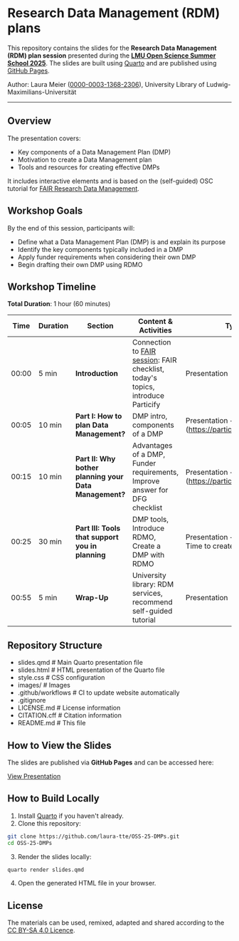 # Research Data Management (RDM) plans 

This repository contains the slides for the **Research Data Management (RDM) plan session** presented during the **[LMU Open Science Summer School 2025](https://lmu-osc.github.io/Open-Science-Summer-School-2025/)**. The slides are built using [Quarto](https://quarto.org/) and are published using [GitHub Pages](https://pages.github.com/).

Author: Laura Meier ([0000-0003-1368-2306](https://orcid.org/0000-0003-1368-2306)), University Library of Ludwig-Maximilians-Universität

---

## Overview

The presentation covers:
- Key components of a Data Management Plan (DMP)
- Motivation to create a Data Management plan
- Tools and resources for creating effective DMPs

It includes interactive elements and is based on the (self-guided) OSC tutorial for [FAIR Research Data Management](https://lmu-osc.github.io/FAIR-Data-Management/).

## Workshop Goals

By the end of this session, participants will:
- Define what a Data Management Plan (DMP) is and explain its purpose
- Identify the key components typically included in a DMP
- Apply funder requirements when considering their own DMP
- Begin drafting their own DMP using RDMO

## Workshop Timeline

**Total Duration**: 1 hour (60 minutes)

| Time | Duration | Section | Content & Activities | Type |
|------|----------|---------|---------------------|------|
| 00:00 | 5 min | **Introduction** | Connection to [FAIR session](https://github.com/ree-gupta/osss-fair-rdm/tree/main): FAIR checklist, today's topics, introduce Particify  | Presentation |
| 00:05 | 10 min | **Part I: How to plan Data Management?** | DMP intro, components of a DMP | Presentation + Group work (https://partici.fi/93557178) |
| 00:15 | 10 min | **Part II: Why bother planning your Data Management?** | Advantages of a DMP, Funder requirements, Improve answer for DFG checklist | Presentation + Group work (https://partici.fi/93557178) |
| 00:25 | 30 min | **Part III: Tools that support you in planning** | DMP tools, Introduce RDMO, Create a DMP with RDMO | Presentation + Live Demo + Time to create a DMP|
| 00:55 | 5 min | **Wrap-Up** | University library: RDM services, recommend self-guided tutorial | Presentation |


## Repository Structure

- slides.qmd # Main Quarto presentation file
- slides.html # HTML presentation of the Quarto file
- style.css # CSS configuration
- images/ # Images
- .github/workflows # CI to update website automatically
- .gitignore 
- LICENSE.md # License information
- CITATION.cff # Citation information
- README.md # This file

## How to View the Slides

The slides are published via **GitHub Pages** and can be accessed here:  

[View Presentation](https://laura-tte.github.io/OSS-25-DMPs/slides.html/)

## How to Build Locally

1. Install [Quarto](https://quarto.org/docs/get-started/) if you haven't already.
2. Clone this repository:

```bash
git clone https://github.com/laura-tte/OSS-25-DMPs.git
cd OSS-25-DMPs
```

3. Render the slides locally:

```bash
quarto render slides.qmd
```

4. Open the generated HTML file in your browser.

## License

The materials can be used, remixed, adapted and shared according to the [CC BY-SA 4.0 Licence](https://creativecommons.org/licenses/by-sa/4.0/). 